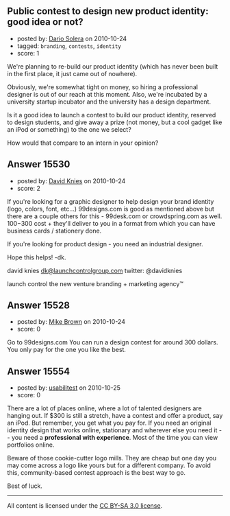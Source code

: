 ## Public contest to design new product identity: good idea or not?

- posted by: [Dario Solera](https://stackexchange.com/users/-1/1539-dario-solera) on 2010-10-24
- tagged: `branding`, `contests`, `identity`
- score: 1

We're planning to re-build our product identity (which has never been built in the first place, it just came out of nowhere).

Obviously, we're somewhat tight on money, so hiring a professional designer is out of our reach at this moment. Also, we're incubated by a university startup incubator and the university has a design department.

Is it a good idea to launch a contest to build our product identity, reserved to design students, and give away a prize (not money, but a cool gadget like an iPod or something) to the one we select?

How would that compare to an intern in your opinion?


## Answer 15530

- posted by: [David Knies](https://stackexchange.com/users/-1/4980-david-knies) on 2010-10-24
- score: 2

If you're looking for a graphic designer to help design your brand identity (logo, colors, font, etc...) 99designs.com is good as mentioned above but there are a couple others for this - 99desk.com or crowdspring.com as well. $100-$300 cost + they'll deliver to you in a format from which you can have business cards / stationery done.

If you're looking for product design - you need an industrial designer. 

Hope this helps!
-dk.

david knies
dk@launchcontrolgroup.com
twitter: @davidknies

launch control 
the new venture branding + marketing agency™



## Answer 15528

- posted by: [Mike Brown](https://stackexchange.com/users/-1/4249-mike-brown) on 2010-10-24
- score: 0

Go to 99designs.com You can run a design contest for around 300 dollars. You only pay for the one you like the best.


## Answer 15554

- posted by: [usabilitest](https://stackexchange.com/users/-1/3024-usabilitest) on 2010-10-25
- score: 0

There are a lot of places online, where a lot of talented designers are hanging out. If $300 is still a stretch, have a contest and offer a product, say an iPod. But remember, you get what you pay for. If you need an original identity design that works online, stationary and wherever else you need it -- you need a **professional with experience**. Most of the time you can view portfolios online. 

Beware of those cookie-cutter logo mills. They are cheap but one day you may come across a logo like yours but for a different company. To avoid this, community-based contest approach is the best way to go.

Best of luck.



---

All content is licensed under the [CC BY-SA 3.0 license](https://creativecommons.org/licenses/by-sa/3.0/).
